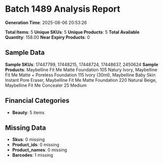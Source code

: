 # Batch 1489 Analysis Report

**Generation Time**: 2025-08-06 20:53:26

**Total Items**: 5
**Unique SKUs**: 5
**Unique Products**: 5
**Total Available Quantity**: 158.00
**Near Expiry Products**: 0

## Sample Data
**Sample SKUs**: 17447799, 17448215, 17448724, 17448637, 2450624
**Sample Products**: Maybelline Fit Me Matte Foundation 105 Natury Ivory, Maybelline Fit Me Matte + Poreless Foundation 115 Ivory (30ml), Maybelline Baby Skin Instant Pore Eraser, Maybelline Fit Me Matte Foundation 220 Natural Beige, Maybelline Fit Me Concealer 25 Medium

## Financial Categories
- **Beauty**: 5 items

## Missing Data
- **Skus**: 0 missing
- **Product_ids**: 0 missing
- **Product_names**: 0 missing
- **Barcodes**: 1 missing
